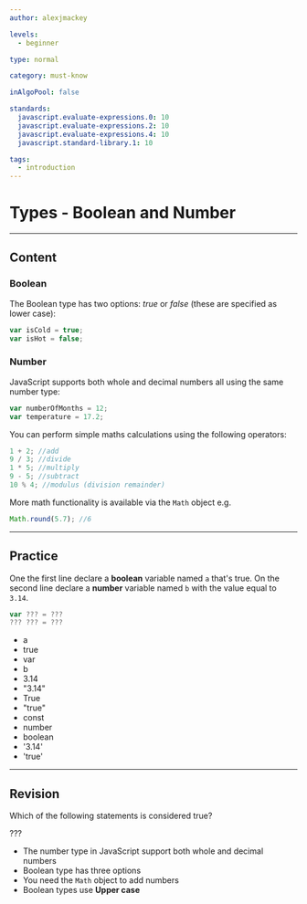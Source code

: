 ```yaml
---
author: alexjmackey

levels:
  - beginner

type: normal

category: must-know

inAlgoPool: false

standards:
  javascript.evaluate-expressions.0: 10
  javascript.evaluate-expressions.2: 10
  javascript.evaluate-expressions.4: 10
  javascript.standard-library.1: 10

tags:
  - introduction
---
```


# Types - Boolean and Number

---

## Content

### Boolean

The Boolean type has two options: _true_ or _false_ (these are specified as lower case):

```javascript
var isCold = true;
var isHot = false;
```

### Number

JavaScript supports both whole and decimal numbers all using the same number type:

```javascript
var numberOfMonths = 12;
var temperature = 17.2;
```

You can perform simple maths calculations using the following operators:

```javascript
1 + 2; //add
9 / 3; //divide
1 * 5; //multiply
9 - 5; //subtract
10 % 4; //modulus (division remainder)
```

More math functionality is available via the `Math` object e.g.

```javascript
Math.round(5.7); //6
```

---

## Practice

One the first line declare a **boolean** variable named `a` that's true.
On the second line declare a **number** variable named `b` with the value equal to `3.14`.

```javascript
var ??? = ???
??? ??? = ???
```

- a
- true
- var
- b
- 3.14
- "3.14"
- True
- "true"
- const
- number
- boolean
- '3.14'
- 'true'

---

## Revision

Which of the following statements is considered true?

???

- The number type in JavaScript support both whole and decimal numbers
- Boolean type has three options
- You need the `Math` object to add numbers
- Boolean types use **Upper case**
